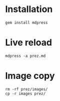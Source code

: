
# Installation

`gem install mdpress`

# Live reload

`mdpress -a prez.md`

# Image copy

```
rm -rf prez/images/
cp -r images prez/
```





